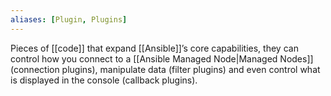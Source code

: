 ```yaml
---
aliases: [Plugin, Plugins]
---
```


Pieces of [[code]] that expand [[Ansible]]’s core capabilities, they can control how you connect to a [[Ansible Managed Node|Managed Nodes]] (connection plugins), manipulate data (filter plugins) and even control what is displayed in the console (callback plugins).